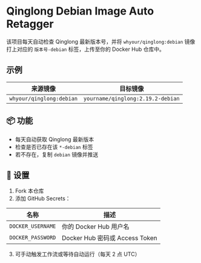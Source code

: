 # Qinglong Debian Image Auto Retagger

该项目每天自动检查 Qinglong 最新版本号，并将 `whyour/qinglong:debian` 镜像打上对应的 `版本号-debian` 标签，上传至你的 Docker Hub 仓库中。

## 示例

| 来源镜像 | 目标镜像 |
|----------|----------|
| `whyour/qinglong:debian` | `yourname/qinglong:2.19.2-debian` |

## 📦 功能

- 每天自动获取 Qinglong 最新版本
- 检查是否已存在该 `*-debian` 标签
- 若不存在，复制 `debian` 镜像并推送

## 🔧 设置

1. Fork 本仓库
2. 添加 GitHub Secrets：

| 名称 | 描述 |
|------|------|
| `DOCKER_USERNAME` | 你的 Docker Hub 用户名 |
| `DOCKER_PASSWORD` | Docker Hub 密码或 Access Token |

3. 可手动触发工作流或等待自动运行（每天 2 点 UTC）
